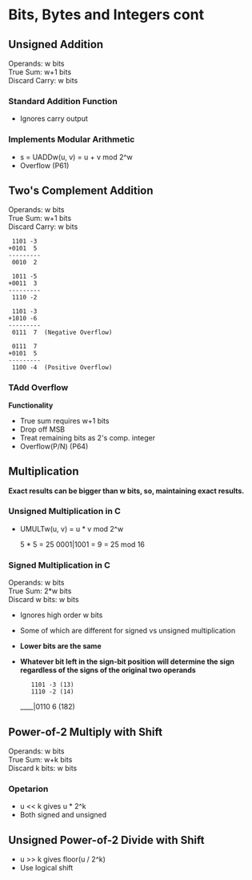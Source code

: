 # Bits, Bytes and Integers cont

## Unsigned Addition
Operands: w bits    
True Sum: w+1 bits    
Discard Carry: w bits    

### Standard Addition Function
+ Ignores carry output
### Implements Modular Arithmetic
+ s = UADDw(u, v) = u + v mod 2^w
+ Overflow (P61)

## Two's Complement Addition
Operands: w bits    
True Sum: w+1 bits    
Discard Carry: w bits    
	
	 1101 -3
	+0101  5
	---------
	 0010  2

	 1011 -5
	+0011  3
	---------
	 1110 -2 

	 1101 -3
	+1010 -6
	---------
	 0111  7  (Negative Overflow)

	 0111  7
	+0101  5
	---------
	 1100 -4  (Positive Overflow)
### TAdd Overflow
**Functionality**    
+ True sum requires w+1 bits
+ Drop off MSB
+ Treat remaining bits as 2's comp. integer
+ Overflow(P/N) (P64)

## Multiplication
**Exact results can be bigger than w bits, so, maintaining exact results.**      
### Unsigned Multiplication in C
+ UMULTw(u, v) = u * v mod 2^w   

	5 * 5 = 25
	0001|1001 = 9 = 25 mod 16
    
### Signed Multiplication in C
Operands: w bits    
True Sum: 2\*w bits    
Discard w bits: w bits    
+ Ignores high order w bits
+ Some of which are different for signed vs unsigned multiplication
+ **Lower bits are the same**
+ **Whatever bit left in the sign-bit position will determine the sign regardless of the signs of the original two operands**

		 1101 -3 (13)
		 1110 -2 (14)
	 ____|0110  6 (182)

## Power-of-2 Multiply with Shift
Operands: w bits    
True Sum: w+k bits    
Discard k bits: w bits    
### Opetarion
+ u << k gives u * 2^k
+ Both signed and unsigned    
    
## Unsigned Power-of-2 Divide with Shift
+ u \>\> k gives floor(u / 2^k)
+ Use logical shift
